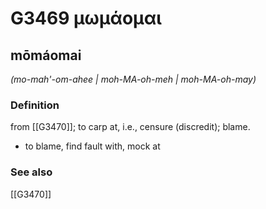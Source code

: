 # G3469 μωμάομαι

## mōmáomai

_(mo-mah'-om-ahee | moh-MA-oh-meh | moh-MA-oh-may)_

### Definition

from [[G3470]]; to carp at, i.e., censure (discredit); blame.

- to blame, find fault with, mock at

### See also

[[G3470]]

